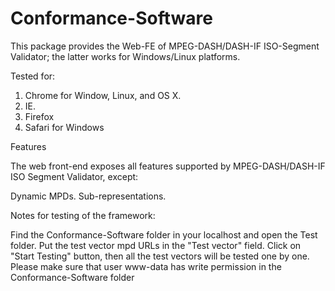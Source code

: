 Conformance-Software
====================

This package provides the Web-FE of MPEG-DASH/DASH-IF ISO-Segment Validator; the latter works for Windows/Linux platforms.

Tested for:

1) Chrome for Window, Linux, and OS X.
2) IE.
3) Firefox
4) Safari for Windows



Features

The web front-end exposes all features supported by MPEG-DASH/DASH-IF ISO Segment Validator, except:

Dynamic MPDs.
Sub-representations.



Notes for testing of the framework:

Find the Conformance-Software folder in your localhost and open the Test folder. Put the test vector mpd URLs in the "Test vector" field.
Click on "Start Testing" button, then all the test vectors will be tested one by one.
Please make sure that user www-data has write permission in the Conformance-Software folder

